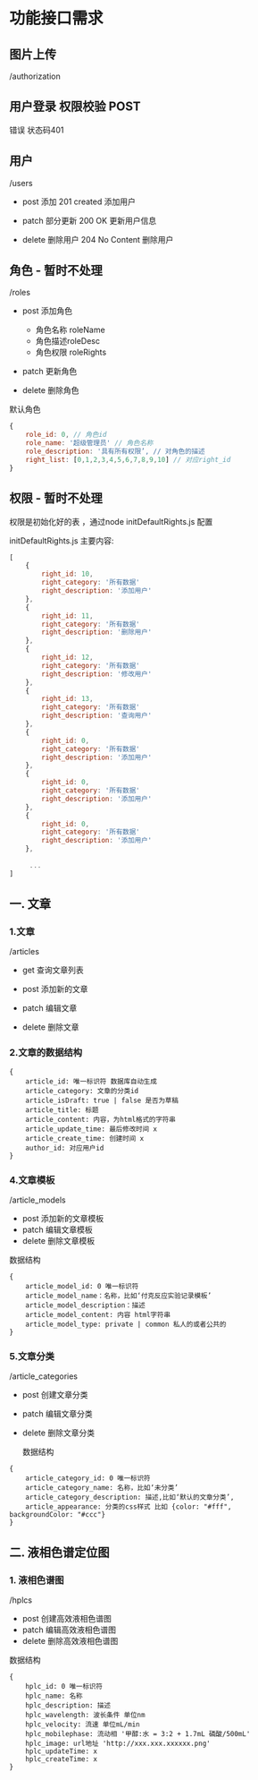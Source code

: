 # 功能接口需求

## 图片上传

/authorization

## 用户登录 权限校验 POST

错误 状态码401



## 用户

/users

- post 添加 201 created 添加用户

- patch 部分更新 200 OK 更新用户信息
- delete 删除用户 204 No Content 删除用户



## 角色 - 暂时不处理

/roles

- post 添加角色

  - 角色名称 roleName
  - 角色描述roleDesc
  - 角色权限 roleRights

- patch 更新角色

- delete 删除角色

默认角色
```js
{
	role_id: 0, // 角色id
	role_name: '超级管理员' // 角色名称
	role_description: '具有所有权限’, // 对角色的描述
	right_list: [0,1,2,3,4,5,6,7,8,9,10] // 对应right_id
}
```

  

  

## 权限 - 暂时不处理

权限是初始化好的表 ，通过node initDefaultRights.js 配置

initDefaultRights.js 主要内容:

```js
[
	{
        right_id: 10,
        right_category: '所有数据'
        right_description: '添加用户'
    },
    {
        right_id: 11,
        right_category: '所有数据'
        right_description: '删除用户'
    },
    {
        right_id: 12,
        right_category: '所有数据'
        right_description: '修改用户'
    },
    {
        right_id: 13,
        right_category: '所有数据'
        right_description: '查询用户'
    },
    {
        right_id: 0,
        right_category: '所有数据'
        right_description: '添加用户'
    },
    {
        right_id: 0,
        right_category: '所有数据'
        right_description: '添加用户'
    },
    {
        right_id: 0,
        right_category: '所有数据'
        right_description: '添加用户'
    },
    
     ...
]
```

  

## 一. 文章

### 1.文章

/articles

- get 查询文章列表

- post 添加新的文章
- patch 编辑文章
- delete 删除文章

### 2.文章的数据结构

```
{
	article_id: 唯一标识符 数据库自动生成
	article_category: 文章的分类id
	article_isDraft: true | false 是否为草稿
	article_title: 标题
	article_content: 内容，为html格式的字符串
	article_update_time: 最后修改时间 x
	article_create_time: 创建时间 x
	author_id: 对应用户id
}
```



### 4.文章模板

/article_models

- post 添加新的文章模板
- patch 编辑文章模板
- delete 删除文章模板



数据结构

```
{
	article_model_id: 0 唯一标识符
	article_model_name：名称，比如‘付克反应实验记录模板’
	article_model_description：描述
	article_model_content: 内容 html字符串
	article_model_type: private | common 私人的或者公共的
}
```



### 5.文章分类

/article_categories

- post 创建文章分类

- patch 编辑文章分类

- delete 删除文章分类

  

  数据结构

```
{
	article_category_id: 0 唯一标识符
	article_category_name: 名称，比如‘未分类’
	article_category_description: 描述,比如‘默认的文章分类’,
	article_appearance: 分类的css样式 比如 {color: "#fff", backgroundColor: "#ccc"}
}
```



## 二. 液相色谱定位图

### 1. 液相色谱图

/hplcs

- post 创建高效液相色谱图
- patch 编辑高效液相色谱图
- delete 删除高效液相色谱图



数据结构

```
{
	hplc_id: 0 唯一标识符
	hplc_name: 名称
	hplc_description: 描述
	hplc_wavelength: 波长条件 单位nm
	hplc_velocity: 流速 单位mL/min
	hplc_mobilephase: 流动相 '甲醇:水 = 3:2 + 1.7mL 磷酸/500mL'
	hplc_image: url地址 'http://xxx.xxx.xxxxxx.png'
	hplc_updateTime: x
	hplc_createTime: x
}
```

